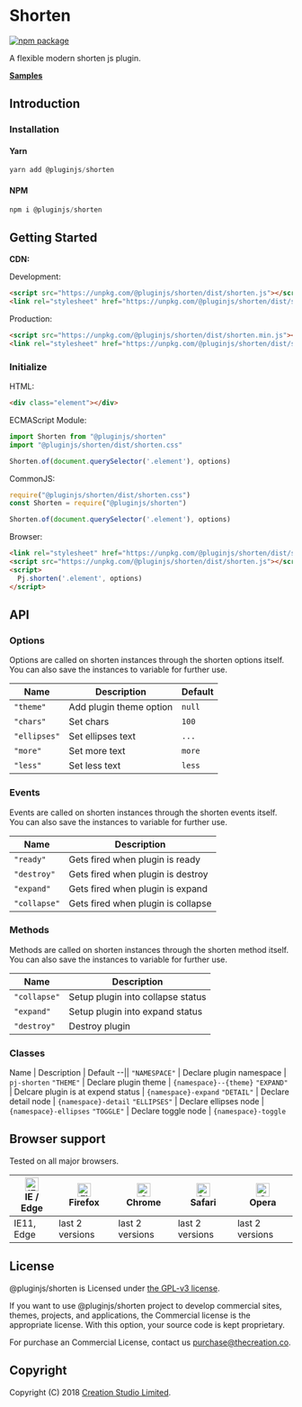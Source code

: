 # Shorten

[![npm package](https://img.shields.io/npm/v/@pluginjs/shorten.svg)](https://www.npmjs.com/package/@pluginjs/shorten)

A flexible modern shorten js plugin.

**[Samples](https://codesandbox.io/s/github/pluginjs/pluginjs/tree/master/modules/shorten/samples)**

## Introduction
### Installation

#### Yarn

```javascript
yarn add @pluginjs/shorten
```

#### NPM

```javascript
npm i @pluginjs/shorten
```

## Getting Started

**CDN:**

Development:

```html
<script src="https://unpkg.com/@pluginjs/shorten/dist/shorten.js"></script>
<link rel="stylesheet" href="https://unpkg.com/@pluginjs/shorten/dist/shorten.css">
```

Production:

```html
<script src="https://unpkg.com/@pluginjs/shorten/dist/shorten.min.js"></script>
<link rel="stylesheet" href="https://unpkg.com/@pluginjs/shorten/dist/shorten.min.css">
```

### Initialize

HTML:

```html
<div class="element"></div>
```

ECMAScript Module:

```javascript
import Shorten from "@pluginjs/shorten"
import "@pluginjs/shorten/dist/shorten.css"

Shorten.of(document.querySelector('.element'), options)
```

CommonJS:

```javascript
require("@pluginjs/shorten/dist/shorten.css")
const Shorten = require("@pluginjs/shorten")

Shorten.of(document.querySelector('.element'), options)
```

Browser:

```html
<link rel="stylesheet" href="https://unpkg.com/@pluginjs/shorten/dist/shorten.css">
<script src="https://unpkg.com/@pluginjs/shorten/dist/shorten.js"></script>
<script>
  Pj.shorten('.element', options)
</script>
```

## API

### Options

Options are called on shorten instances through the shorten options itself.
You can also save the instances to variable for further use.

Name | Description | Default
--|--|--
`"theme"` | Add plugin theme option | `null`
`"chars"` | Set chars | `100`
`"ellipses"` | Set ellipses text | `...`
`"more"` | Set more text | `more`
`"less"` | Set less text | `less`

### Events

Events are called on shorten instances through the shorten events itself.
You can also save the instances to variable for further use.

Name | Description
--|--
`"ready"` | Gets fired when plugin is ready
`"destroy"` | Gets fired when plugin is destroy
`"expand"` | Gets fired when plugin is expand
`"collapse"` | Gets fired when plugin is collapse

### Methods

Methods are called on shorten instances through the shorten method itself.
You can also save the instances to variable for further use.

Name | Description
--|--
`"collapse"` | Setup plugin into collapse status
`"expand"` | Setup plugin into expand status
`"destroy"` | Destroy plugin

### Classes

Name | Description | Default
--||
`"NAMESPACE"` | Declare plugin namespace | `pj-shorten`
`"THEME"` | Declare plugin theme | `{namespace}--{theme}`
`"EXPAND"` | Delcare plugin is at expend status | `{namespace}-expand`
`"DETAIL"` | Declare detail node | `{namespace}-detail`
`"ELLIPSES"` | Declare ellipses node | `{namespace}-ellipses`
`"TOGGLE"` | Declare toggle node | `{namespace}-toggle`

## Browser support

Tested on all major browsers.

| [<img src="https://raw.githubusercontent.com/alrra/browser-logos/master/src/edge/edge_48x48.png" alt="IE / Edge" width="24px" height="24px" />](http://godban.github.io/browsers-support-badges/)</br>IE / Edge | [<img src="https://raw.githubusercontent.com/alrra/browser-logos/master/src/firefox/firefox_48x48.png" alt="Firefox" width="24px" height="24px" />](http://godban.github.io/browsers-support-badges/)</br>Firefox | [<img src="https://raw.githubusercontent.com/alrra/browser-logos/master/src/chrome/chrome_48x48.png" alt="Chrome" width="24px" height="24px" />](http://godban.github.io/browsers-support-badges/)</br>Chrome | [<img src="https://raw.githubusercontent.com/alrra/browser-logos/master/src/safari/safari_48x48.png" alt="Safari" width="24px" height="24px" />](http://godban.github.io/browsers-support-badges/)</br>Safari | [<img src="https://raw.githubusercontent.com/alrra/browser-logos/master/src/opera/opera_48x48.png" alt="Opera" width="24px" height="24px" />](http://godban.github.io/browsers-support-badges/)</br>Opera |
| --------- | --------- | --------- | --------- | --------- |
| IE11, Edge| last 2 versions| last 2 versions| last 2 versions| last 2 versions|

## License

@pluginjs/shorten is Licensed under [the GPL-v3 license](LICENSE).

If you want to use @pluginjs/shorten project to develop commercial sites, themes, projects, and applications, the Commercial license is the appropriate license. With this option, your source code is kept proprietary.

For purchase an Commercial License, contact us purchase@thecreation.co.

## Copyright

Copyright (C) 2018 [Creation Studio Limited](creationstudio.com).